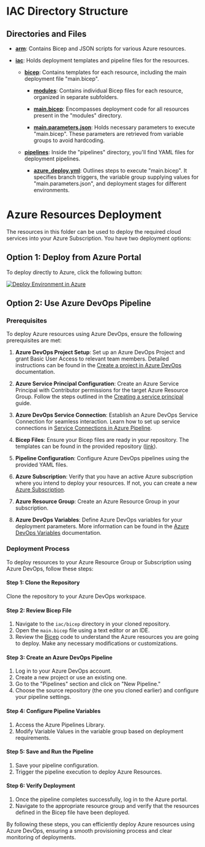 # IAC Directory Structure

## Directories and Files

- **[arm](arm)**: Contains Bicep and JSON scripts for various Azure resources.

- **[iac](../Graph-Data-Connect-Solution/iac/)**: Holds deployment templates and pipeline files for the resources.

    - **[bicep](../iac/bicep/)**: Contains templates for each resource, including the main deployment file "main.bicep".

        - **[modules](../iac/bicep/modules/)**: Contains individual Bicep files for each resource, organized in separate subfolders.

        - **[main.bicep](../iac/bicep/main.bicep)**: Encompasses deployment code for all resources present in the "modules" directory.

        - **[main.parameters.json](../iac/bicep/main.parameters.json)**: Holds necessary parameters to execute "main.bicep". These parameters are retrieved from variable groups to avoid hardcoding.

    - **[pipelines](../iac/pipelines/)**: Inside the "pipelines" directory, you'll find YAML files for deployment pipelines.

        - **[azure_deploy.yml](.../iac/pipelines/azure_deploy.yml)**: Outlines steps to execute "main.bicep". It specifies branch triggers, the variable group supplying values for "main.parameters.json", and deployment stages for different environments.

# Azure Resources Deployment

The resources in this folder can be used to deploy the required cloud services into your Azure Subscription. You have two deployment options:

## Option 1: Deploy from Azure Portal

To deploy directly to Azure, click the following button:

   <a href="https://portal.azure.com/#create/Microsoft.Template/uri/https%3A%2F%2Fraw.githubusercontent.com%2Fmicrosoftgraph%2Fdataconnect-solutions%2Fmain%2Fsolutions%2Fgraph-data-sales-analytics%2Fiac%2Farm%2Fazure_deploy.json"><img src="https://camo.githubusercontent.com/bad3d579584bd4996af60a96735a0fdcb9f402933c139cc6c4c4a4577576411f/68747470733a2f2f616b612e6d732f6465706c6f79746f617a757265627574746f6e" alt="Deploy Environment in Azure" /></a>

## Option 2: Use Azure DevOps Pipeline

### Prerequisites
To deploy Azure resources using Azure DevOps, ensure the following prerequisites are met:

1. **Azure DevOps Project Setup**: Set up an Azure DevOps Project and grant Basic User Access to relevant team members. Detailed instructions can be found in the [Create a project in Azure DevOps](https://learn.microsoft.com/en-us/azure/devops/organizations/projects/create-project?view=azure-devops&tabs=browser) documentation.

2. **Azure Service Principal Configuration**: Create an Azure Service Principal with Contributor permissions for the target Azure Resource Group. Follow the steps outlined in the [Creating a service principal](https://learn.microsoft.com/en-us/azure/active-directory/develop/howto-create-service-principal-portal) guide.

3. **Azure DevOps Service Connection**: Establish an Azure DevOps Service Connection for seamless interaction. Learn how to set up service connections in [Service Connections in Azure Pipeline](https://learn.microsoft.com/en-us/azure/devops/pipelines/library/service-endpoints?view=azure-devops&tabs=yaml).

4. **Bicep Files**: Ensure your Bicep files are ready in your repository. The templates can be found in the provided repository ([link](../iac/bicep/)).

5. **Pipeline Configuration**: Configure Azure DevOps pipelines using the provided YAML files.

6. **Azure Subscription**: Verify that you have an active Azure subscription where you intend to deploy your resources. If not, you can create a new [Azure Subscription](https://azure.com/free).

7. **Azure Resource Group**: Create an Azure Resource Group in your subscription.

8. **Azure DevOps Variables**: Define Azure DevOps variables for your deployment parameters. More information can be found in the [Azure DevOps Variables](https://learn.microsoft.com/en-us/azure/devops/pipelines/process/variables?view=azure-devops&tabs=yaml%2Cbatch) documentation.

### Deployment Process

To deploy resources to your Azure Resource Group or Subscription using Azure DevOps, follow these steps:

#### Step 1: Clone the Repository

Clone the repository to your Azure DevOps workspace.

#### Step 2: Review Bicep File

1. Navigate to the `iac/bicep` directory in your cloned repository.
2. Open the `main.bicep` file using a text editor or an IDE.
3. Review the [Bicep](../iac/bicep/) code to understand the Azure resources you are going to deploy. Make any necessary modifications or customizations.

#### Step 3: Create an Azure DevOps Pipeline

1. Log in to your Azure DevOps account.
2. Create a new project or use an existing one.
3. Go to the "Pipelines" section and click on "New Pipeline."
4. Choose the source repository (the one you cloned earlier) and configure your pipeline settings.

#### Step 4: Configure Pipeline Variables

1. Access the Azure Pipelines Library.
2. Modify Variable Values in the variable group based on deployment requirements.

#### Step 5: Save and Run the Pipeline

1. Save your pipeline configuration.
2. Trigger the pipeline execution to deploy Azure Resources.

#### Step 6: Verify Deployment

1. Once the pipeline completes successfully, log in to the Azure portal.
2. Navigate to the appropriate resource group and verify that the resources defined in the Bicep file have been deployed.

By following these steps, you can efficiently deploy Azure resources using Azure DevOps, ensuring a smooth provisioning process and clear monitoring of deployments.

